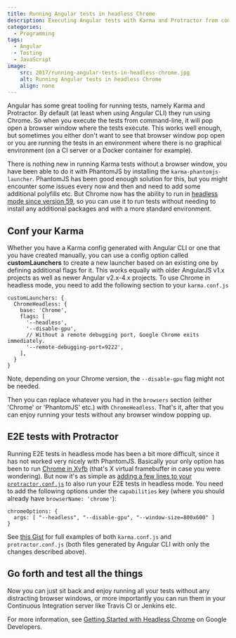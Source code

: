 ```yaml
---
title: Running Angular tests in headless Chrome
description: Executing Angular tests with Karma and Protractor from command-line without Chrome browser window.
categories:
  - Programming
tags:
  - Angular
  - Testing
  - JavaScript
image:
    src: 2017/running-angular-tests-in-headless-chrome.jpg
    alt: Running Angular tests in headless Chrome
    align: none
---
```


Angular has some great tooling for running tests, namely Karma and Protractor. By default (at least when using Angular CLI) they run using Chrome. So when you execute the tests from command-line, it will pop open a browser window where the tests execute. This works well enough, but sometimes you either don't want to see that browser window pop open or you are running the tests in an environment where there is no graphical environment (on a CI server or a Docker container for example).

There is nothing new in running Karma tests without a browser window, you have been able to do it with PhantomJS by installing the `karma-phantomjs-launcher`. PhantomJS has been good enough solution for this, but you might encounter some issues every now and then and need to add some additional polyfills etc. But Chrome now has the ability to run in [headless mode since version 59](https://www.chromestatus.com/feature/5678767817097216), so you can use it to run tests without needing to install any additional packages and with a more standard environment.

<!--more-->

## Conf your Karma

Whether you have a Karma config generated with Angular CLI or one that you have created manually, you can use a config option called **customLaunchers** to create a new launcher based on an existing one by defining additional flags for it. This works equally with older AngularJS v1.x projects as well as newer Angular v2.x-4.x projects. To use Chrome in headless mode, you need to add the following section to your `karma.conf.js`

```
customLaunchers: {
  ChromeHeadless: {
    base: 'Chrome',
    flags: [
      '--headless',
      '--disable-gpu',
      // Without a remote debugging port, Google Chrome exits immediately.
      '--remote-debugging-port=9222',
    ],
  }
}
```

Note, depending on your Chrome version, the `--disable-gpu` flag might not be needed.

Then you can replace whatever you had in the `browsers` section (either 'Chrome' or 'PhantomJS' etc.) with `ChromeHeadless`. That's it, after that you can enjoy running your tests without any browser window popping up.

## E2E tests with Protractor

Running E2E tests in headless mode has been a bit more difficult, since it has not worked very nicely with PhantomJS. Basically your only option has been to run [Chrome in Xvfb]() (that's X virtual framebuffer in case you were wondering). But now it's as simple as [adding a few lines to your `protractor.conf.js`](https://github.com/angular/protractor/blob/master/docs/browser-setup.md#using-headless-chrome) to also run your E2E tests in headless mode. You need to add the following options under the `capabilities` key (where you should already have `browserName: 'chrome'`):

```
chromeOptions: {
  args: [ "--headless", "--disable-gpu", "--window-size=800x600" ]
}
```

See [this Gist](https://gist.github.com/cvuorinen/543c6f72f8ec917ebfd596802d387aa3) for full examples of both `karma.conf.js` and `protractor.conf.js` (both files generated by Angular CLI with only the changes described above).

## Go forth and test all the things

Now you can just sit back and enjoy running all your tests without any distracting browser windows, or more importantly you can run them in your Continuous Integration server like Travis CI or Jenkins etc.

For more information, see [Getting Started with Headless Chrome](https://developers.google.com/web/updates/2017/04/headless-chrome) on Google Developers.
